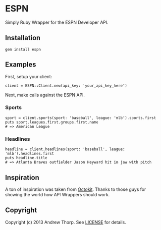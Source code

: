 # ESPN

Simply Ruby Wrapper for the ESPN Developer API.

## Installation

    gem install espn

## Examples

First, setup your client:

    client = ESPN::Client.new(api_key: 'your_api_key_here')

Next, make calls against the ESPN API.

### Sports

    sport = client.sports(sport: 'baseball', league: 'mlb').sports.first
    puts sport.leagues.first.groups.first.name
    # => American League

### Headlines

    headline = client.headlines(sport: 'baseball', league: 'mlb').headlines.first
    puts headline.title
    # => Atlanta Braves outfielder Jason Heyward hit in jaw with pitch

## Inspiration

A ton of inspiration was taken from [Octokit][octokit]. Thanks to those guys for
showing the world how API Wrappers should work.

[octokit]: http://github.com/octokit/octokit.rb

## Copyright

Copyright (c) 2013 Andrew Thorp. See [LICENSE][] for details.

[license]: LICENSE.md
